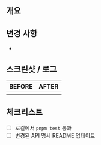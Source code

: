 ## 개요

## 변경 사항

-

## 스크린샷 / 로그

| BEFORE | AFTER |
| ------ | ----- |
|        |       |

## 체크리스트

- [ ] 로컬에서 `pnpm test` 통과
- [ ] 변경된 API 명세 README 업데이트
